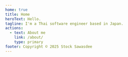 ```yaml
---
home: true
title: Home
heroText: Hello.
tagline: I'm a Thai software engineer based in Japan.
actions:
  - text: About me
    link: /about/
    type: primary
footer: Copyright © 2025 Stock Sawasdee
---
```

